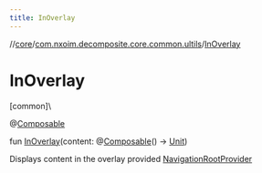 ```yaml
---
title: InOverlay
---
```

//[core](../../index.html)/[com.nxoim.decomposite.core.common.ultils](index.html)/[InOverlay](-in-overlay.html)



# InOverlay



[common]\




@[Composable](https://developer.android.com/reference/kotlin/androidx/compose/runtime/Composable.html)



fun [InOverlay](-in-overlay.html)(content: @[Composable](https://developer.android.com/reference/kotlin/androidx/compose/runtime/Composable.html)() -&gt; [Unit](https://kotlinlang.org/api/latest/jvm/stdlib/kotlin/-unit/index.html))



Displays content in the overlay provided [NavigationRootProvider](../com.nxoim.decomposite.core.common.navigation/-navigation-root-provider.html)




